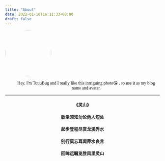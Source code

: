 ```yaml
---
title: "About"
date: 2022-01-10T16:11:33+08:00
draft: false
---
```



<img style ="width: 150px;border-radius: 150px;margin: auto;" src="/avatar.jpg" width="150px"/>
<ul>
  <li style="font-family: serif;list-style: none;text-align: center;">Hey, I'm TuuuBug and I really like this intriguing photo😘 , so use it as my blog name and avatar.</li>
</ul>

---

#### <center>《灵山》</center>
#### <center>歇坐须知勿论他人短处</center>
#### <center>起步登程尽赏龙溪秀水</center>
#### <center>别行莫忘耳闻萍水良言</center>
#### <center>回眸远瞩览胜凤里灵山</center>
